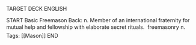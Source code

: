 TARGET DECK
ENGLISH

START
Basic
Freemason
Back: n. Member of an international fraternity for mutual help and fellowship with elaborate secret rituals.  freemasonry n.
Tags: [[Mason]]
END
